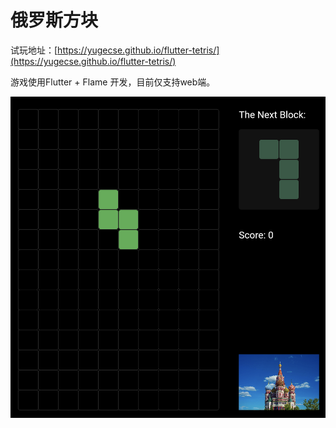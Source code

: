 # 俄罗斯方块

试玩地址：[https://yugecse.github.io/flutter-tetris/](https://yugecse.github.io/flutter-tetris/)

游戏使用Flutter + Flame 开发，目前仅支持web端。

![Screenshot](./docs/preview.png)
